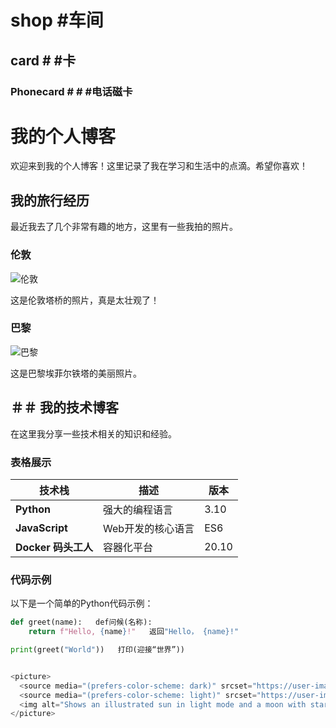 # shop   #车间
## card   # #卡
### Phonecard   # # #电话磁卡


# 我的个人博客

欢迎来到我的个人博客！这里记录了我在学习和生活中的点滴。希望你喜欢！

## 我的旅行经历

最近我去了几个非常有趣的地方，这里有一些我拍的照片。

### 伦敦

![伦敦](https://example.com/london.jpg)

这是伦敦塔桥的照片，真是太壮观了！

### 巴黎

![巴黎](https://example.com/paris.jpg)

这是巴黎埃菲尔铁塔的美丽照片。

##   ＃＃ 我的技术博客

在这里我分享一些技术相关的知识和经验。

### 表格展示

| 技术栈     | 描述             | 版本   |
|------------|------------------|--------|
| **Python** | 强大的编程语言     | 3.10   |
| **JavaScript** | Web开发的核心语言 | ES6    |
| **Docker   码头工人** | 容器化平台         | 20.10  |

### 代码示例

以下是一个简单的Python代码示例：

```python   ”“python
def greet(name):   def问候(名称):
    return f"Hello, {name}!"   返回"Hello， {name}!"

print(greet("World"))   打印(迎接“世界”))


<picture>
  <source media="(prefers-color-scheme: dark)" srcset="https://user-images.githubusercontent.com/25423296/163456776-7f95b81a-f1ed-45f7-b7ab-8fa810d529fa.png">
  <source media="(prefers-color-scheme: light)" srcset="https://user-images.githubusercontent.com/25423296/163456779-a8556205-d0a5-45e2-ac17-42d089e3c3f8.png">
  <img alt="Shows an illustrated sun in light mode and a moon with stars in dark mode." src="https://user-images.githubusercontent.com/25423296/163456779-a8556205-d0a5-45e2-ac17-42d089e3c3f8.png">
</picture>

